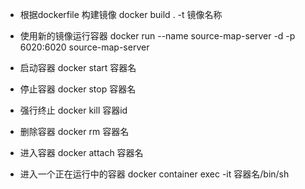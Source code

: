* 根据dockerfile 构建镜像 docker build . -t 镜像名称
* 使用新的镜像运行容器 docker run --name source-map-server -d -p 6020:6020 source-map-server





* 启动容器 docker start 容器名
* 停止容器 docker stop 容器名
* 强行终止 docker kill 容器id
* 删除容器 docker rm 容器名
* 进入容器 docker attach 容器名
* 进入一个正在运行中的容器 docker container exec -it 容器名/bin/sh